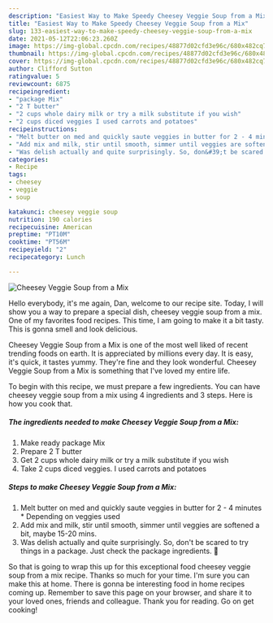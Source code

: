 ```yaml
---
description: "Easiest Way to Make Speedy Cheesey Veggie Soup from a Mix"
title: "Easiest Way to Make Speedy Cheesey Veggie Soup from a Mix"
slug: 133-easiest-way-to-make-speedy-cheesey-veggie-soup-from-a-mix
date: 2021-05-12T22:06:23.260Z
image: https://img-global.cpcdn.com/recipes/48877d02cfd3e96c/680x482cq70/cheesey-veggie-soup-from-a-mix-recipe-main-photo.jpg
thumbnail: https://img-global.cpcdn.com/recipes/48877d02cfd3e96c/680x482cq70/cheesey-veggie-soup-from-a-mix-recipe-main-photo.jpg
cover: https://img-global.cpcdn.com/recipes/48877d02cfd3e96c/680x482cq70/cheesey-veggie-soup-from-a-mix-recipe-main-photo.jpg
author: Clifford Sutton
ratingvalue: 5
reviewcount: 6875
recipeingredient:
- "package Mix"
- "2 T butter"
- "2 cups whole dairy milk or try a milk substitute if you wish"
- "2 cups diced veggies I used carrots and potatoes"
recipeinstructions:
- "Melt butter on med and quickly saute veggies in butter for 2 - 4 minutes * Depending on veggies used"
- "Add mix and milk, stir until smooth, simmer until veggies are softened a bit, maybe 15-20 mins."
- "Was delish actually and quite surprisingly. So, don&#39;t be scared to try things in a package. Just check the package ingredients. 🙂"
categories:
- Recipe
tags:
- cheesey
- veggie
- soup

katakunci: cheesey veggie soup 
nutrition: 190 calories
recipecuisine: American
preptime: "PT10M"
cooktime: "PT56M"
recipeyield: "2"
recipecategory: Lunch

---
```



![Cheesey Veggie Soup from a Mix](https://img-global.cpcdn.com/recipes/48877d02cfd3e96c/680x482cq70/cheesey-veggie-soup-from-a-mix-recipe-main-photo.jpg)

Hello everybody, it's me again, Dan, welcome to our recipe site. Today, I will show you a way to prepare a special dish, cheesey veggie soup from a mix. One of my favorites food recipes. This time, I am going to make it a bit tasty. This is gonna smell and look delicious.

Cheesey Veggie Soup from a Mix is one of the most well liked of recent trending foods on earth. It is appreciated by millions every day. It is easy, it's quick, it tastes yummy. They're fine and they look wonderful. Cheesey Veggie Soup from a Mix is something that I've loved my entire life.




To begin with this recipe, we must prepare a few ingredients. You can have cheesey veggie soup from a mix using 4 ingredients and 3 steps. Here is how you cook that.

<!--inarticleads1-->

##### The ingredients needed to make Cheesey Veggie Soup from a Mix:

1. Make ready package Mix
1. Prepare 2 T butter
1. Get 2 cups whole dairy milk or try a milk substitute if you wish
1. Take 2 cups diced veggies. I used carrots and potatoes




<!--inarticleads2-->

##### Steps to make Cheesey Veggie Soup from a Mix:

1. Melt butter on med and quickly saute veggies in butter for 2 - 4 minutes * Depending on veggies used
1. Add mix and milk, stir until smooth, simmer until veggies are softened a bit, maybe 15-20 mins.
1. Was delish actually and quite surprisingly. So, don&#39;t be scared to try things in a package. Just check the package ingredients. 🙂




So that is going to wrap this up for this exceptional food cheesey veggie soup from a mix recipe. Thanks so much for your time. I'm sure you can make this at home. There is gonna be interesting food in home recipes coming up. Remember to save this page on your browser, and share it to your loved ones, friends and colleague. Thank you for reading. Go on get cooking!
